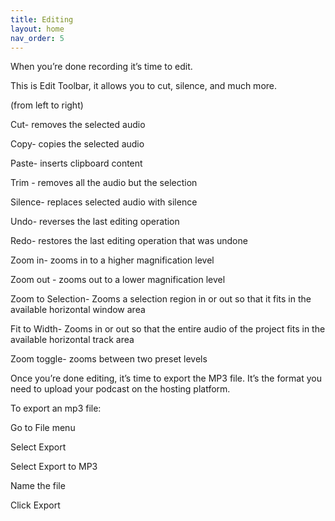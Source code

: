 ```yaml
---
title: Editing
layout: home
nav_order: 5
---
```


When you’re done recording it’s time to edit. 

This is Edit Toolbar, it allows you to cut, silence, and much more.

(from left to right)

Cut- removes the selected audio

Copy- copies the selected audio

Paste- inserts clipboard content 

Trim - removes all the audio but the selection 

Silence- replaces selected audio with silence

Undo- reverses the last editing operation

Redo- restores the last editing operation that was undone

Zoom in- zooms in to a higher magnification level

Zoom out - zooms out to a lower magnification level

Zoom to Selection- Zooms a selection region in or out so that it fits in the available horizontal window area

Fit to Width-  Zooms in or out so that the entire audio of the project fits in the available horizontal track area

Zoom toggle- zooms between two preset levels



Once you’re done editing, it’s time to export the MP3 file. It’s the format you need to upload your podcast on the hosting platform.

To export an mp3 file: 

Go to File menu

Select Export  

Select Export to MP3

Name the file 

Click Export